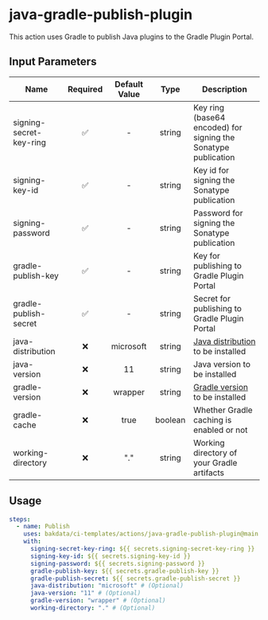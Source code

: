 # java-gradle-publish-plugin

This action uses Gradle to publish Java plugins to the Gradle Plugin Portal.

## Input Parameters

| Name                    | Required | Default Value |  Type   | Description                                                                                                   |
| ----------------------- | :------: | :-----------: | :-----: | ------------------------------------------------------------------------------------------------------------- |
| signing-secret-key-ring |    ✅    |       -       | string  | Key ring (base64 encoded) for signing the Sonatype publication                                                |
| signing-key-id          |    ✅    |       -       | string  | Key id for signing the Sonatype publication                                                                   |
| signing-password        |    ✅    |       -       | string  | Password for signing the Sonatype publication                                                                 |
| gradle-publish-key      |    ✅    |       -       | string  | Key for publishing to Gradle Plugin Portal                                                                    |
| gradle-publish-secret   |    ✅    |       -       | string  | Secret for publishing to Gradle Plugin Portal                                                                 |
| java-distribution       |    ❌    |   microsoft   | string  | [Java distribution](https://github.com/actions/setup-java#supported-distributions) to be installed            |
| java-version            |    ❌    |      11       | string  | Java version to be installed                                                                                  |
| gradle-version          |    ❌    |    wrapper    | string  | [Gradle version](https://github.com/gradle/gradle-build-action#use-a-specific-gradle-version) to be installed |
| gradle-cache            |    ❌    |     true      | boolean | Whether Gradle caching is enabled or not                                                                      |
| working-directory       |    ❌    |      "."      | string  | Working directory of your Gradle artifacts                                                                    |

## Usage

```yaml
steps:
  - name: Publish
    uses: bakdata/ci-templates/actions/java-gradle-publish-plugin@main
    with:
      signing-secret-key-ring: ${{ secrets.signing-secret-key-ring }}
      signing-key-id: ${{ secrets.signing-key-id }}
      signing-password: ${{ secrets.signing-password }}
      gradle-publish-key: ${{ secrets.gradle-publish-key }}
      gradle-publish-secret: ${{ secrets.gradle-publish-secret }}
      java-distribution: "microsoft" # (Optional)
      java-version: "11" # (Optional)
      gradle-version: "wrapper" # (Optional)
      working-directory: "." # (Optional)
```
